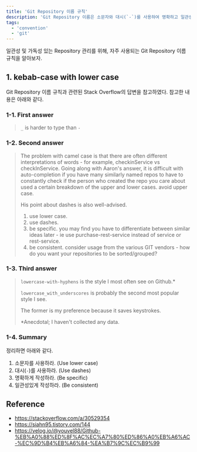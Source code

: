 ```yaml
---
title: 'Git Repository 이름 규칙'
description: 'Git Repository 이름은 소문자와 대시(`-`)를 사용하여 명확하고 일관성 있게 작성해야 하며, 나중에 비슷한 이름의 Repository를 구분할 수 있도록 구체적으로 작성하는 것이 좋다.'
tags:
  - 'convention'
  - 'git'
---
```


일관성 및 가독성 있는 Repository 관리를 위해, 자주 사용되는 Git Repository 이름 규칙을 알아보자.

## 1. kebab-case with lower case

Git Repository 이름 규칙과 관련된 Stack Overflow의 답변을 참고하였다. 참고한 내용은 아래와 같다.

### 1-1. First answer

> `_` is harder to type than `-`

### 1-2. Second answer

> The problem with camel case is that there are often different interpretations of words - for example, checkinService vs checkInService. Going along with Aaron's answer, it is difficult with auto-completion if you have many similarly named repos to have to constantly check if the person who created the repo you care about used a certain breakdown of the upper and lower cases. avoid upper case.
>
> His point about dashes is also well-advised.
>
> 1. use lower case.
> 1. use dashes.
> 1. be specific. you may find you have to differentiate between similar ideas later - ie use purchase-rest-service instead of service or rest-service.
> 1. be consistent. consider usage from the various GIT vendors - how do you want your repositories to be sorted/grouped?

### 1-3. Third answer

> `lowercase-with-hyphens` is the style I most often see on Github.*
>
> `lowercase_with_underscores` is probably the second most popular style I see.
>
> The former is my preference because it saves keystrokes.
>
> *Anecdotal; I haven't collected any data.

### 1-4. Summary

정리하면 아래와 같다.

1. 소문자를 사용하라. (Use lower case)
1. 대시(`-`)를 사용하라. (Use dashes)
1. 명확하게 작성하라. (Be specific)
1. 일관성있게 작성하라. (Be consistent)

## Reference

- <https://stackoverflow.com/a/30529354>
- <https://siahn95.tistory.com/144>
- <https://velog.io/@youvel88/Github-%EB%A0%88%ED%8F%AC%EC%A7%80%ED%86%A0%EB%A6%AC-%EC%9D%B4%EB%A6%84-%EA%B7%9C%EC%B9%99>
